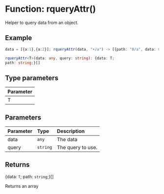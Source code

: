 # Function: rqueryAttr()

Helper to query data from an object.

## Example

```ts
data = [{a:1},{a:2}]; rqueryAttr(data, "+/a") -> [{path: "0/a", data: 0},{path: "1/a", data: 1}]
```

```ts
rqueryAttr<T>(data: any, query: string): {data: T;
path: string;}[]
```

## Type parameters

| Parameter |
| :-------- |
| T         |

## Parameters

| Parameter | Type     | Description       |
| :-------- | :------- | :---------------- |
| data      | `any`    | The data          |
| query     | `string` | The query to use. |

## Returns

\{data: `T`;
path: `string`;}[]

Returns an array
